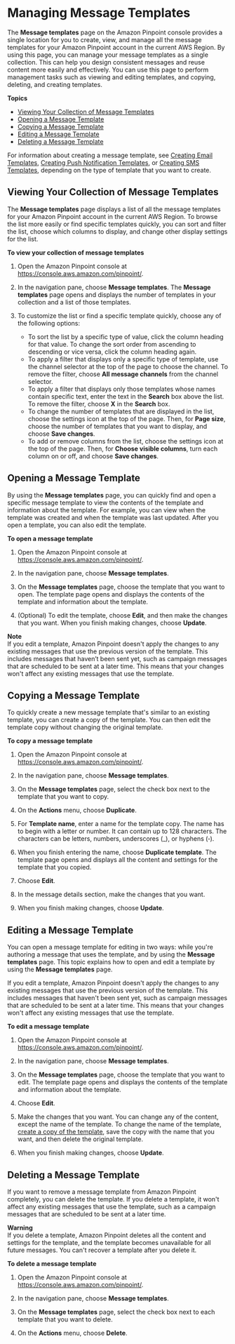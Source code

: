 # Managing Message Templates<a name="message-templates-managing"></a>

The **Message templates** page on the Amazon Pinpoint console provides a single location for you to create, view, and manage all the message templates for your Amazon Pinpoint account in the current AWS Region\. By using this page, you can manage your message templates as a single collection\. This can help you design consistent messages and reuse content more easily and effectively\. You can use this page to perform management tasks such as viewing and editing templates, and copying, deleting, and creating templates\.

**Topics**
+ [Viewing Your Collection of Message Templates](#message-templates-managing-view-all)
+ [Opening a Message Template](#message-templates-managing-open)
+ [Copying a Message Template](#message-templates-managing-copy)
+ [Editing a Message Template](#message-templates-managing-edit)
+ [Deleting a Message Template](#message-templates-managing-delete)

For information about creating a message template, see [Creating Email Templates](message-templates-creating-email.md), [Creating Push Notification Templates](message-templates-creating-push.md), or [Creating SMS Templates](message-templates-creating-sms.md), depending on the type of template that you want to create\.

## Viewing Your Collection of Message Templates<a name="message-templates-managing-view-all"></a>

The **Message templates** page displays a list of all the message templates for your Amazon Pinpoint account in the current AWS Region\. To browse the list more easily or find specific templates quickly, you can sort and filter the list, choose which columns to display, and change other display settings for the list\.

**To view your collection of message templates**

1. Open the Amazon Pinpoint console at [https://console\.aws\.amazon\.com/pinpoint/](https://console.aws.amazon.com/pinpoint/)\.

1. In the navigation pane, choose **Message templates**\. The **Message templates** page opens and displays the number of templates in your collection and a list of those templates\.

1. To customize the list or find a specific template quickly, choose any of the following options:
   + To sort the list by a specific type of value, click the column heading for that value\. To change the sort order from ascending to descending or vice versa, click the column heading again\. 
   + To apply a filter that displays only a specific type of template, use the channel selector at the top of the page to choose the channel\. To remove the filter, choose **All message channels** from the channel selector\.
   + To apply a filter that displays only those templates whose names contain specific text, enter the text in the **Search** box above the list\. To remove the filter, choose **X** in the **Search** box\.
   + To change the number of templates that are displayed in the list, choose the settings icon at the top of the page\. Then, for **Page size**, choose the number of templates that you want to display, and choose **Save changes**\.
   + To add or remove columns from the list, choose the settings icon at the top of the page\. Then, for **Choose visible columns**, turn each column on or off, and choose **Save changes**\.

## Opening a Message Template<a name="message-templates-managing-open"></a>

By using the **Message templates** page, you can quickly find and open a specific message template to view the contents of the template and information about the template\. For example, you can view when the template was created and when the template was last updated\. After you open a template, you can also edit the template\.

**To open a message template**

1. Open the Amazon Pinpoint console at [https://console\.aws\.amazon\.com/pinpoint/](https://console.aws.amazon.com/pinpoint/)\.

1. In the navigation pane, choose **Message templates**\.

1. On the **Message templates** page, choose the template that you want to open\. The template page opens and displays the contents of the template and information about the template\.

1. \(Optional\) To edit the template, choose **Edit**, and then make the changes that you want\. When you finish making changes, choose **Update**\.

**Note**  
If you edit a template, Amazon Pinpoint doesn't apply the changes to any existing messages that use the previous version of the template\. This includes messages that haven’t been sent yet, such as campaign messages that are scheduled to be sent at a later time\. This means that your changes won't affect any existing messages that use the template\.

## Copying a Message Template<a name="message-templates-managing-copy"></a>

To quickly create a new message template that's similar to an existing template, you can create a copy of the template\. You can then edit the template copy without changing the original template\.

**To copy a message template**

1. Open the Amazon Pinpoint console at [https://console\.aws\.amazon\.com/pinpoint/](https://console.aws.amazon.com/pinpoint/)\.

1. In the navigation pane, choose **Message templates**\.

1. On the **Message templates** page, select the check box next to the template that you want to copy\.

1. On the **Actions** menu, choose **Duplicate**\.

1. For **Template name**, enter a name for the template copy\. The name has to begin with a letter or number\. It can contain up to 128 characters\. The characters can be letters, numbers, underscores \(\_\), or hyphens \(‐\)\. 

1. When you finish entering the name, choose **Duplicate template**\. The template page opens and displays all the content and settings for the template that you copied\.

1. Choose **Edit**\.

1. In the message details section, make the changes that you want\.

1. When you finish making changes, choose **Update**\.

## Editing a Message Template<a name="message-templates-managing-edit"></a>

You can open a message template for editing in two ways: while you're authoring a message that uses the template, and by using the **Message templates** page\. This topic explains how to open and edit a template by using the **Message templates** page\.

If you edit a template, Amazon Pinpoint doesn't apply the changes to any existing messages that use the previous version of the template\. This includes messages that haven't been sent yet, such as campaign messages that are scheduled to be sent at a later time\. This means that your changes won't affect any existing messages that use the template\.

**To edit a message template**

1. Open the Amazon Pinpoint console at [https://console\.aws\.amazon\.com/pinpoint/](https://console.aws.amazon.com/pinpoint/)\.

1. In the navigation pane, choose **Message templates**\.

1. On the **Message templates** page, choose the template that you want to edit\. The template page opens and displays the contents of the template and information about the template\.

1. Choose **Edit**\.

1. Make the changes that you want\. You can change any of the content, except the name of the template\. To change the name of the template, [create a copy of the template](#message-templates-managing-copy), save the copy with the name that you want, and then delete the original template\.

1. When you finish making changes, choose **Update**\.

## Deleting a Message Template<a name="message-templates-managing-delete"></a>

If you want to remove a message template from Amazon Pinpoint completely, you can delete the template\. If you delete a template, it won't affect any existing messages that use the template, such as a campaign messages that are scheduled to be sent at a later time\.

**Warning**  
If you delete a template, Amazon Pinpoint deletes all the content and settings for the template, and the template becomes unavailable for all future messages\. You can't recover a template after you delete it\. 

**To delete a message template**

1. Open the Amazon Pinpoint console at [https://console\.aws\.amazon\.com/pinpoint/](https://console.aws.amazon.com/pinpoint/)\.

1. In the navigation pane, choose **Message templates**\.

1. On the **Message templates** page, select the check box next to each template that you want to delete\.

1.  On the **Actions** menu, choose **Delete**\.
